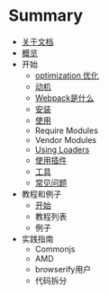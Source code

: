 # Summary

* [关于文档](README.md)
* [概览](chapter0/home.md)
* 开始
   * [optimization 优化](chapter1/section1.md)
   * [动机](chapter1/dong_ji.md)
   * [Webpack是什么](chapter1/webpack_is.md)
   * [安装](chapter1/an_zhuang.md)
   * [使用](usage.md)
   * Require Modules
   * Vendor Modules
   * [Using Loaders](chapter1/using_loaders.md)
   * [使用插件](chapter1/using_plugins.md)
   * [工具](chapter1/devtool.md)
   * [常见问题](chapter1/troubleshootingmd.md)
* 教程和例子
   * [开始](chapter2/gettingstarted_md.md)
   * 教程列表
   * 例子
* 实践指南
   * Commonjs
   * AMD
   * browserify用户
   * 代码拆分

